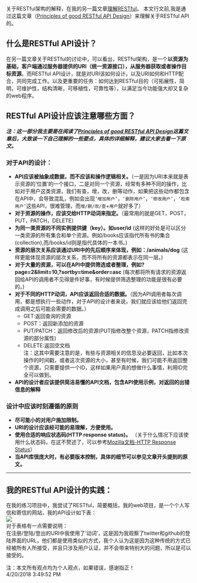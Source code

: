 

关于RESTful架构的解释，在我的另一篇文章[理解RESTful](https://github.com/sputnikW/web-notes/blob/master/%E7%90%86%E8%A7%A3RESTful.md)。  本文行文前,我是通过这篇文章（[Principles of good RESTful API Design](https://codeplanet.io/principles-good-restful-api-design/)）来理解关于RESTful API的。  
## 什么是RESTful API设计？
在另一篇文章关于RESTful的讨论中，可以看出，RESTful架构，是一个**以资源为基础，客户端通过服务器提供的URI（统一资源接口），从服务器获取或者操作目标资源**。而RESTful API设计，就是对URI该如何设计，以及URI如何和HTTP配合，共同完成工作。以及更重要的任务：如何达到RESTful目的（可拓展性，简明，可维护性，结构清晰，可移植性，可靠性等），以满足当今功能强大却又复杂的web程序。  
## RESTful API设计应该注意哪些方面？  
***注：这一部分我主要是在阅读了[Principles of good RESTful API Design](https://codeplanet.io/principles-good-restful-api-design/)这篇文章后，大致谈一下自己理解的一些要点，具体的详细解释，建议大家去看一下原文。***
### 对于API的设计：  
- **API应该被抽象成数据，而不应该和操作逻辑相关。**（一是因为URI本来就是表示资源的‘位置’的一个接口，二是对同一个资源，经常有多种不同的操作，比如对于用户这类资源，我们有查，增，改，删等动作，如果把这些动作都包含在API中，会导致混乱，例如会出现`‘增加用户’`，`‘删除用户’`，`‘修改用户’`，`‘检索用户’`这些API，很难管理，而`增/删/改/查`+`用户`就好多了）   
- **对于资源的操作，应该交给HTTP动词来指定。**（最常用的就是GET，POST，PUT，PATCH，DELETE）
- **为同一类资源的不同实例提供键（key）。如user/id** (这样的好处是可以区分一类资源的所有集合和单个资源。例如/books应该指代所有书的集合(collection),而/books/id则是指代具体的一本书。)    
- **资源的层次关系应该通过URI中的先后顺序来体现，例如：/animals/dog** (这样更能体现资源的层次关系，而不将所有的资源都表示在同一层。)  
- **对于大量的资源，可以在API中提供筛选或者整理，例如?page=2&limit=10,?sortby=time&order=asc** (每次都将所有请求的资源返回给API的调用者不见得是件好事，有时候提供筛选整理的功能是很有必要的。)  
- **对于不同的HTTP动词，API应该返回合适的数据。**（因为API调用者每次调用，都是想执行一些动作，对于API的设计者来说，我们就应该给他们返回完成调用之后可能会需要的数据。）  
  -  GET:返回查询的资源  
  -  POST：返回新添加的资源  
  -  PUT/PATCH：返回修改后的资源(PUT指修改整个资源，PATCH指修改资源的部分属性)  
  -  DELETE:返回空文档  
注：这其中需要注意的是，有些与资源相关的信息没必要返回，比如本次操作的时间戳，或者这次资源的大小，甚至有时候，我们可能不用返回整个资源，只需要提供一个ID，这样如果用户真的想做什么事情，利用ID完全可以做到。   
- **API的设计者应该提供简洁易懂的API文档，包含API使用示例，对返回的出错信息的解释**
  
### 设计中应该时刻遵循的原则  
- **尽可能小的对用户施加限制。**  
- **URI的设计应该经可能的易理解，方便使用。**
- **使用合适的响应状态码(HTTP response status)。**  （关于什么情况下应该使用什么状态码，在这不赘述了，可以参考[Mozilla文档-HTTP Response Status](https://developer.mozilla.org/en-US/docs/Web/HTTP/Status)）
- **当API库很庞大时，有必要版本控制，具体的细节可以参见文章开头提到的原文。**  
***  
  
## 我的RESTful API设计的实践：
在我的练习项目中，我尝试了RESTful，简要概括，我的web项目，是一个个人写信和寄信的网站，我的API设计如下表：  
![](https://github.com/sputnikW/web-notes/blob/master/images/URI%E8%AE%BE%E8%AE%A1.png)  
对于表格有一点需要说明：  
在注册/登陆/登出的URI中我使用了‘动词’，这是因为我观察了twitter和github的登陆界面的URL，他们都是使用类似的方式，我个人认为这是因为这种传统的方式已经被所有人所接受，并且只涉及用户认证，并不会带来特别大的问题，所以是可以接受的。  
  
注：本文所有观点均为个人观点，如果错误，感谢指正！  
4/20/2018 3:49:52 PM 

